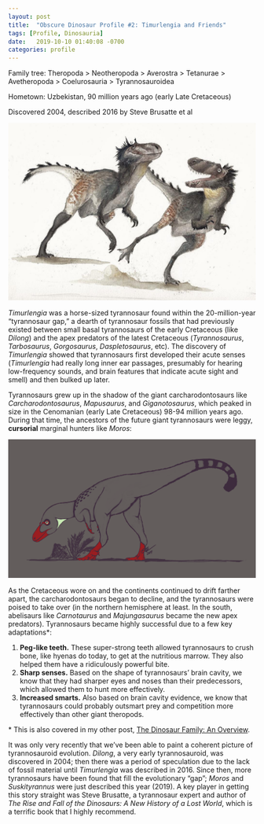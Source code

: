 ```yaml
---
layout: post
title:  "Obscure Dinosaur Profile #2: Timurlengia and Friends"
tags: [Profile, Dinosauria]
date:   2019-10-10 01:40:08 -0700
categories: profile
---
```

Family tree: Theropoda > Neotheropoda > Averostra > Tetanurae > Avetheropoda > Coelurosauria > Tyrannosauroidea

Hometown: Uzbekistan, 90 million years ago (early Late Cretaceous)

Discovered 2004, described 2016 by Steve Brusatte et al

![timurlengia](/assets/images/posts/timurlengia.jpg)

*Timurlengia* was a horse-sized tyrannosaur found within the 20-million-year “tyrannosaur gap,” a dearth of tyrannosaur fossils that had previously existed between small basal tyrannosaurs of the early Cretaceous (like *Dilong*) and the apex predators of the latest Cretaceous (*Tyrannosaurus*, *Tarbosaurus*, *Gorgosaurus*, *Daspletosaurus*, etc).  The discovery of *Timurlengia* showed that tyrannosaurs first developed their acute senses (*Timurlengia* had really long inner ear passages, presumably for hearing low-frequency sounds, and brain features that indicate acute sight and smell) and then bulked up later.

Tyrannosaurs grew up in the shadow of the giant carcharodontosaurs like *Carcharodontosaurus*, *Mapusaurus*, and *Giganotosaurus*, which peaked in size in the Cenomanian (early Late Cretaceous) 98-94 million years ago.  During that time, the ancestors of the future giant tyrannosaurs were leggy, **cursorial** marginal hunters like *Moros*:

![moros](/assets/images/posts/moros.png)

As the Cretaceous wore on and the continents continued to drift farther apart, the carcharodontosaurs began to decline, and the tyrannosaurs were poised to take over (in the northern hemisphere at least.  In the south, abelisaurs like *Carnotaurus* and *Majungasaurus* became the new apex predators).  Tyrannosaurs became highly successful due to a few key adaptations\*:

1. **Peg-like teeth.** These super-strong teeth allowed tyrannosaurs to crush bone, like hyenas do today, to get at the nutritious marrow. They also helped them have a ridiculously powerful bite.
2. **Sharp senses.** Based on the shape of tyrannosaurs’ brain cavity, we know that they had sharper eyes and noses than their predecessors, which allowed them to hunt more effectively.
3. **Increased smarts.** Also based on brain cavity evidence, we know that tyrannosaurs could probably outsmart prey and competition more effectively than other giant theropods.

\* This is also covered in my other post, [The Dinosaur Family: An Overview](http://obscuredinosaurfacts.com/blog/post/2019/09/11/dinosaur-family-overview.html).
 
It was only very recently that we’ve been able to paint a coherent picture of tyrannosauroid evolution.  *Dilong*, a very early tyrannosauroid, was discovered in 2004; then there was a period of speculation due to the lack of fossil material until *Timurlengia* was described in 2016.  Since then, more tyrannosaurs have been found that fill the evolutionary “gap”; *Moros* and *Suskityrannus* were just described this year (2019).  A key player in getting this story straight was Steve Brusatte, a tyrannosaur expert and author of _The Rise and Fall of the Dinosaurs: A New History of a Lost World_, which is a terrific book that I highly recommend.